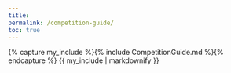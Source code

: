 ```yaml
---
title: 
permalink: /competition-guide/
toc: true
---
```


{% capture my_include %}{% include CompetitionGuide.md %}{% endcapture %}
{{ my_include | markdownify }}
